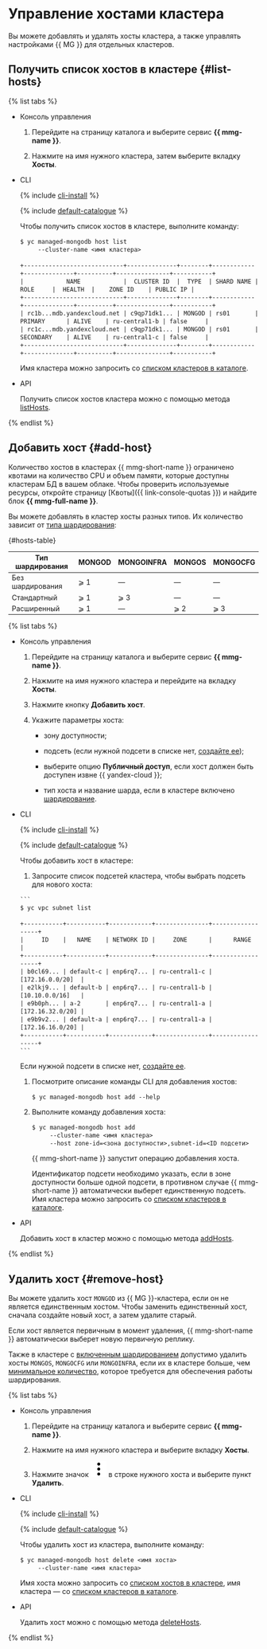 # Управление хостами кластера

Вы можете добавлять и удалять хосты кластера, а также управлять настройками {{ MG }} для отдельных кластеров.

## Получить список хостов в кластере {#list-hosts}

{% list tabs %}

- Консоль управления

  1. Перейдите на страницу каталога и выберите сервис **{{ mmg-name }}**.

  1. Нажмите на имя нужного кластера, затем выберите вкладку **Хосты**.

- CLI

  {% include [cli-install](../../_includes/cli-install.md) %}

  {% include [default-catalogue](../../_includes/default-catalogue.md) %}

  Чтобы получить список хостов в кластере, выполните команду:

  ```
  $ yc managed-mongodb host list
       --cluster-name <имя кластера>
  
  +----------------------------+--------------+--------+------------+--------------+----------+---------------+-----------+
  |            NAME            |  CLUSTER ID  |  TYPE  | SHARD NAME |     ROLE     |  HEALTH  |    ZONE ID    | PUBLIC IP |
  +----------------------------+--------------+--------+------------+--------------+----------+---------------+-----------+
  | rc1b...mdb.yandexcloud.net | c9qp71dk1... | MONGOD | rs01       | PRIMARY      | ALIVE    | ru-central1-b | false     |
  | rc1c...mdb.yandexcloud.net | c9qp71dk1... | MONGOD | rs01       | SECONDARY    | ALIVE    | ru-central1-c | false     |
  +----------------------------+--------------+--------+------------+--------------+----------+---------------+-----------+
  ```

  Имя кластера можно запросить со [списком кластеров в каталоге](cluster-list.md#list-clusters).


- API

  Получить список хостов кластера можно с помощью метода [listHosts](../api-ref/Cluster/listHosts.md).

{% endlist %}


## Добавить хост {#add-host}

Количество хостов в кластерах {{ mmg-short-name }} ограничено квотами на количество CPU и объем памяти, которые доступны кластерам БД в вашем облаке. Чтобы проверить используемые ресурсы, откройте страницу [Квоты]({{ link-console-quotas }}) и найдите блок **{{ mmg-full-name }}**.

Вы можете добавлять в кластер хосты разных типов. Их количество зависит от [типа шардирования](../concepts/sharding.md):

{#hosts-table}

| Тип шардирования | MONGOD     | MONGOINFRA | MONGOS     | MONGOCFG   |  
| ---------------- | ---------- | ---------- | ---------- | ---------- |
| Без шардирования |    ⩾ 1     |      —     |      —     |      —     |
| Стандартный      |    ⩾ 1     |     ⩾ 3    |      —     |      —     |
| Расширенный      |    ⩾ 1     |      —     |     ⩾ 2    |     ⩾ 3    |

{% list tabs %}

- Консоль управления

  1. Перейдите на страницу каталога и выберите сервис **{{ mmg-name }}**.
  1. Нажмите на имя нужного кластера и перейдите на вкладку **Хосты**.
  1. Нажмите кнопку **Добавить хост**.

  
  1. Укажите параметры хоста:

      * зону доступности;

      * подсеть (если нужной подсети в списке нет, [создайте ее](../../vpc/operations/subnet-create.md));

      * выберите опцию **Публичный доступ**, если хост должен быть доступен извне {{ yandex-cloud }};
      
      * тип хоста и название шарда, если в кластере включено [шардирование](../concepts/sharding.md).

 

- CLI

  {% include [cli-install](../../_includes/cli-install.md) %}

  {% include [default-catalogue](../../_includes/default-catalogue.md) %}

  Чтобы добавить хост в кластере:
  
    1. Запросите список подсетей кластера, чтобы выбрать подсеть для нового хоста:

      ```
      $ yc vpc subnet list

      +-----------+-----------+------------+---------------+------------------+
      |     ID    |   NAME    | NETWORK ID |     ZONE      |      RANGE       |
      +-----------+-----------+------------+---------------+------------------+
      | b0cl69... | default-c | enp6rq7... | ru-central1-c | [172.16.0.0/20]  |
      | e2lkj9... | default-b | enp6rq7... | ru-central1-b | [10.10.0.0/16]   |
      | e9b0ph... | a-2       | enp6rq7... | ru-central1-a | [172.16.32.0/20] |
      | e9b9v2... | default-a | enp6rq7... | ru-central1-a | [172.16.16.0/20] |
      +-----------+-----------+------------+---------------+------------------+
      ```

     Если нужной подсети в списке нет, [создайте ее](../../vpc/operations/subnet-create.md).

  1. Посмотрите описание команды CLI для добавления хостов:

     ```
     $ yc managed-mongodb host add --help
     ```

  1. Выполните команду добавления хоста:

      ```
      $ yc managed-mongodb host add
           --cluster-name <имя кластера>
           --host zone-id=<зона доступности>,subnet-id=<ID подсети>
      ```

      {{ mmg-short-name }} запустит операцию добавления хоста.

      Идентификатор подсети необходимо указать, если в зоне доступности больше одной подсети, в противном случае {{ mmg-short-name }} автоматически выберет единственную подсеть. Имя кластера можно запросить со [списком кластеров в каталоге](cluster-list.md#list-clusters).


- API

  Добавить хост в кластер можно с помощью метода [addHosts](../api-ref/Cluster/addHosts.md).

{% endlist %}


## Удалить хост {#remove-host}

Вы можете удалить хост `MONGOD` из {{ MG }}-кластера, если он не является единственным хостом. Чтобы заменить единственный хост, сначала создайте новый хост, а затем удалите старый.

Если хост является первичным в момент удаления, {{ mmg-short-name }} автоматически выберет новую первичную реплику.

Также в кластере с [включенным шардированием](../operations/shards.md#enable) допустимо удалить хосты `MONGOS`, `MONGOCFG` или `MONGOINFRA`, если их в кластере больше, чем [минимальное количество](#hosts-table), которое требуется для обеспечения работы шардирования. 

{% list tabs %}

- Консоль управления

  1. Перейдите на страницу каталога и выберите сервис **{{ mmg-name }}**.

  1. Нажмите на имя нужного кластера и выберите вкладку **Хосты**.

  1. Нажмите значок ![image](../../_assets/vertical-ellipsis.svg) в строке нужного хоста и выберите пункт **Удалить**.

- CLI

  {% include [cli-install](../../_includes/cli-install.md) %}

  {% include [default-catalogue](../../_includes/default-catalogue.md) %}

  Чтобы удалить хост из кластера, выполните команду:

  ```
  $ yc managed-mongodb host delete <имя хоста>
       --cluster-name <имя кластера>
  ```

  Имя хоста можно запросить со [списком хостов в кластере](#list-hosts), имя кластера — со [списком кластеров в каталоге](cluster-list.md#list-clusters).


- API

  Удалить хост можно с помощью метода [deleteHosts](../api-ref/Cluster/deleteHosts.md).

{% endlist %}
